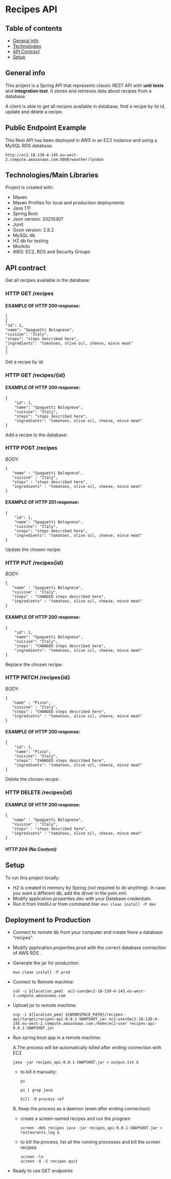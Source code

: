 # Recipes API
## Table of contents
* [General info](#general-info)
* [Technologies](#technologies)
* [API Contract](#api-contract)
* [Setup](#setup)

## General info
This project is a Spring API that represents classic REST API with **unit tests** and **integration test**. It stores and retrieves data about recipes from a database.

A client is able to get all recipes available in database, find a recipe by its id, update and delete a recipe.

## Public Endpoint Example
This Rest API has been deployed in AWS in an EC2 instance and using a MySQL RDS database.

```http://ec2-18-130-4-145.eu-west-2.compute.amazonaws.com:8080/weather/london```
## Technologies/Main Libraries
Project is created with:

* Maven
* Maven Profiles for local and production deployments
* Java 1.11
* Spring Boot
* Json version: 20210307
* Junit
* Gson version: 2.8.2
* MySQL db
* H2 db for testing  
* Mockito
* AWS: EC2, RDS and Security Groups

## API contract

Get all recipes available in the database:
###  HTTP GET /recipes
#### EXAMPLE OF HTTP 200 response:
```
[
{
"id": 1,
"name": "Spaguetti Bolognese",
"cuisine": "Italy",
"steps": "steps described here",
"ingredients": "tomatoes, olive oil, cheese, mince meat"
}
]
```


Get a recipe by id:
### HTTP GET /recipes/{id}
#### EXAMPLE OF HTTP 200 response:
```
{
    "id": 1,
    "name": "Spaguetti Bolognese",
    "cuisine": "Italy",
    "steps": "steps described here",
    "ingredients": "tomatoes, olive oil, cheese, mince meat"
}
```


Add a recipe to the database:
### HTTP POST /recipes

*BODY*:
```
{
   "name" : "Spaguetti Bolognese",
   "cuisine" : "Italy",
   "steps" : "steps described here",
   "ingredients" : "tomatoes, olive oil, cheese, mince meat"
}
```

#### EXAMPLE OF HTTP 201 response:

```
{
    "id": 1,
    "name": "Spaguetti Bolognese",
    "cuisine": "Italy",
    "steps": "steps described here",
    "ingredients": "tomatoes, olive oil, cheese, mince meat"
}
```

Update the chosen recipe:
### HTTP PUT /recipes{id}
*BODY*:
```
{
   "name" : "Spaguetti Bolognese",
   "cuisine" : "Italy",
   "steps" : "CHANGED steps described here",
   "ingredients" : "tomatoes, olive oil, cheese, mince meat"
}
```


#### EXAMPLE OF HTTP 200 response:

```
{
    "id": 1,
    "name": "Spaguetti Bolognese",
    "cuisine": "Italy",
    "steps": "CHANGED steps described here",
    "ingredients": "tomatoes, olive oil, cheese, mince meat"
}
```
Replace the chosen recipe:
### HTTP PATCH /recipes{id}

*BODY*:
```
{
   "name" : "Pizza",
   "cuisine" : "Italy",
   "steps" : "CHANGED steps described here",
   "ingredients" : "tomatoes, olive oil, cheese, mince meat"
}
```
#### EXAMPLE OF HTTP 200 response:
```
{
    "id": 1,
    "name": "Pizza",
    "cuisine": "Italy",
    "steps": "CHANGED steps described here",
    "ingredients": "tomatoes, olive oil, cheese, mince meat"
}
```
Delete the chosen recipe:
### HTTP DELETE /recipes{id}
#### EXAMPLE OF HTTP 200 response:
```
{
   "name" : "Spaguetti Bolognese",
   "cuisine" : "Italy",
   "steps" : "steps described here",
   "ingredients" : "tomatoes, olive oil, cheese, mince meat"
}
```
##### HTTP 204 (No Content)

## Setup
To run this project locally:
* H2 is created in memory by Spring (not required to do anything). In case you want a different db, add the driver in the pom.xml.
* Modify application.properties.dev with your Database credentials.
* Run it from IntellIJ or from command line:
  `mvn clean install -P dev`

## Deployment to Production
* Connect to remote db from your computer and create there a database "recipes".
* Modify application.properties.prod with the correct database connection of AWS RDS .
* Generate the jar for production:   
  
    `mvn clean install -P prod`
* Connect to Remote machine:
  
  `ssh -i ${location_pem}  ec2-user@ec2-18-130-4-145.eu-west-2.compute.amazonaws.com`

* Upload jar to remote machine:
  
  `scp -i ${location_pem} ${WORKSPACE_PATH}/recipes-api/target/recipes-api-0.0.1-SNAPSHOT.jar ec2-user@ec2-18-130-4-145.eu-west-2.compute.amazonaws.com:/home/ec2-user
  recipes-api-0.0.1-SNAPSHOT.jar`
  
* Run spring boot app in a remote machine:

  A.The process will be automatically killed after ending connection with EC2

  `java -jar recipes_api-0.0.1-SNAPSHOT.jar > output.txt &`
    * to kill it manually:

      `ps`

      `ps | grep java`

      `kill -9 process ref`

  B. Keep the process as a daemon (even after ending connection):
    * create a screen named recipes and run the program

      `screen -dmS recipes java -jar recipes_api-0.0.1-SNAPSHOT.jar > restaurants.log &
      `
    * to kill the process, list all the running processes and kill the screen recipes:

      `screen -ls
      `  
      `screen -X -S recipes quit`

* Ready to use GET endpoints





